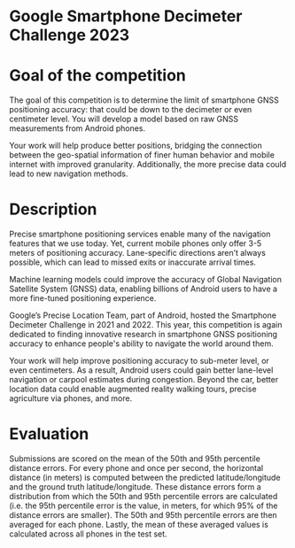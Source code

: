 # Google Smartphone Decimeter Challenge 2023

# Goal of the competition
The goal of this competition is to determine the limit of smartphone GNSS positioning accuracy: that could be down to the decimeter or even centimeter level. You will develop a model based on raw GNSS measurements from Android phones.

Your work will help produce better positions, bridging the connection between the geo-spatial information of finer human behavior and mobile internet with improved granularity. Additionally, the more precise data could lead to new navigation methods.

# Description
Precise smartphone positioning services enable many of the navigation features that we use today. Yet, current mobile phones only offer 3-5 meters of positioning accuracy. Lane-specific directions aren’t always possible, which can lead to missed exits or inaccurate arrival times.

Machine learning models could improve the accuracy of Global Navigation Satellite System (GNSS) data, enabling billions of Android users to have a more fine-tuned positioning experience.

Google’s Precise Location Team, part of Android, hosted the Smartphone Decimeter Challenge in 2021 and 2022. This year, this competition is again dedicated to finding innovative research in smartphone GNSS positioning accuracy to enhance people's ability to navigate the world around them.

Your work will help improve positioning accuracy to sub-meter level, or even centimeters. As a result, Android users could gain better lane-level navigation or carpool estimates during congestion. Beyond the car, better location data could enable augmented reality walking tours, precise agriculture via phones, and more.

# Evaluation
Submissions are scored on the mean of the 50th and 95th percentile distance errors. For every phone and once per second, the horizontal distance (in meters) is computed between the predicted latitude/longitude and the ground truth latitude/longitude. These distance errors form a distribution from which the 50th and 95th percentile errors are calculated (i.e. the 95th percentile error is the value, in meters, for which 95% of the distance errors are smaller). The 50th and 95th percentile errors are then averaged for each phone. Lastly, the mean of these averaged values is calculated across all phones in the test set.
